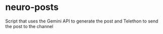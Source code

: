 # neuro-posts
Script that uses the Gemini API to generate the post and Telethon to send the post to the channel
